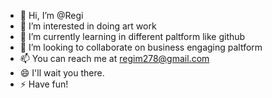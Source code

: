 - 👋 Hi, I’m @Regi
- 👀 I’m interested in doing art work
- 🌱 I’m currently learning in different paltform like github
- 💞️ I’m looking to collaborate on business engaging paltform
- 📫 You can reach me at regim278@gmail.com
- 😄 I'll wait you there.
- ⚡ Have fun!

<!---
regim278/regim278 is a ✨ special ✨ repository because its `README.md` (this file) appears on your GitHub profile.
You can click the Preview link to take a look at your changes.
--->

